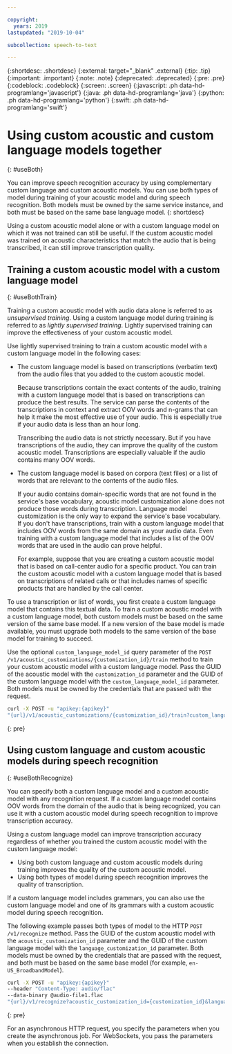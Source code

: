 ```yaml
---

copyright:
  years: 2019
lastupdated: "2019-10-04"

subcollection: speech-to-text

---
```


{:shortdesc: .shortdesc}
{:external: target="_blank" .external}
{:tip: .tip}
{:important: .important}
{:note: .note}
{:deprecated: .deprecated}
{:pre: .pre}
{:codeblock: .codeblock}
{:screen: .screen}
{:javascript: .ph data-hd-programlang='javascript'}
{:java: .ph data-hd-programlang='java'}
{:python: .ph data-hd-programlang='python'}
{:swift: .ph data-hd-programlang='swift'}

# Using custom acoustic and custom language models together
{: #useBoth}

You can improve speech recognition accuracy by using complementary custom language and custom acoustic models. You can use both types of model during training of your acoustic model and during speech recognition. Both models must be owned by the same service instance, and both must be based on the same base language model.
{: shortdesc}

Using a custom acoustic model alone or with a custom language model on which it was not trained can still be useful. If the custom acoustic model was trained on acoustic characteristics that match the audio that is being transcribed, it can still improve transcription quality.

## Training a custom acoustic model with a custom language model
{: #useBothTrain}

Training a custom acoustic model with audio data alone is referred to as *unsupervised training*. Using a custom language model during training is referred to as *lightly supervised training*. Lightly supervised training can improve the effectiveness of your custom acoustic model.

Use lightly supervised training to train a custom acoustic model with a custom language model in the following cases:

-   The custom language model is based on transcriptions (verbatim text) from the audio files that you added to the custom acoustic model.

    Because transcriptions contain the exact contents of the audio, training with a custom language model that is based on transcriptions can produce the best results. The service can parse the contents of the transcriptions in context and extract OOV words and n-grams that can help it make the most effective use of your audio. This is especially true if your audio data is less than an hour long.

    Transcribing the audio data is not strictly necessary. But if you have transcriptions of the audio, they can improve the quality of the custom acoustic model. Transcriptions are especially valuable if the audio contains many OOV words.
-   The custom language model is based on corpora (text files) or a list of words that are relevant to the contents of the audio files.

    If your audio contains domain-specific words that are not found in the service's base vocabulary, acoustic model customization alone does not produce those words during transcription. Language model customization is the only way to expand the service's base vocabulary. If you don't have transcriptions, train with a custom language model that includes OOV words from the same domain as your audio data. Even training with a custom language model that includes a list of the OOV words that are used in the audio can prove helpful.

    For example, suppose that you are creating a custom acoustic model that is based on call-center audio for a specific product. You can train the custom acoustic model with a custom language model that is based on transcriptions of related calls or that includes names of specific products that are handled by the call center.

To use a transcription or list of words, you first create a custom language model that contains this textual data. To train a custom acoustic model with a custom language model, both custom models must be based on the same version of the same base model. If a new version of the base model is made available, you must upgrade both models to the same version of the base model for training to succeed.

Use the optional `custom_language_model_id` query parameter of the `POST /v1/acoustic_customizations/{customization_id}/train` method to train your custom acoustic model with a custom language model. Pass the GUID of the acoustic model with the `customization_id` parameter and the GUID of the custom language model with the `custom_language_model_id` parameter. Both models must be owned by the credentials that are passed with the request.

```bash
curl -X POST -u "apikey:{apikey}"
"{url}/v1/acoustic_customizations/{customization_id}/train?custom_language_model_id={customization_id}"
```
{: pre}

## Using custom language and custom acoustic models during speech recognition
{: #useBothRecognize}

You can specify both a custom language model and a custom acoustic model with any recognition request. If a custom language model contains OOV words from the domain of the audio that is being recognized, you can use it with a custom acoustic model during speech recognition to improve transcription accuracy.

Using a custom language model can improve transcription accuracy regardless of whether you trained the custom acoustic model with the custom language model:

-   Using both custom language and custom acoustic models during training improves the quality of the custom acoustic model.
-   Using both types of model during speech recognition improves the quality of transcription.

If a custom language model includes grammars, you can also use the custom language model and one of its grammars with a custom acoustic model during speech recognition.

The following example passes both types of model to the HTTP `POST /v1/recognize` method. Pass the GUID of the custom acoustic model with the `acoustic_customization_id` parameter and the GUID of the custom language model with the `language_customization_id` parameter. Both models must be owned by the credentials that are passed with the request, and both must be based on the same base model (for example, `en-US_BroadbandModel`).

```bash
curl -X POST -u "apikey:{apikey}"
--header "Content-Type: audio/flac"
--data-binary @audio-file1.flac
"{url}/v1/recognize?acoustic_customization_id={customization_id}&language_customization_id={customization_id}"
```
{: pre}

For an asynchronous HTTP request, you specify the parameters when you create the asynchronous job. For WebSockets, you pass the parameters when you establish the connection.
